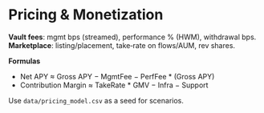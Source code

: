 
# Pricing & Monetization

**Vault fees**: mgmt bps (streamed), performance % (HWM), withdrawal bps.  
**Marketplace**: listing/placement, take‑rate on flows/AUM, rev shares.

**Formulas**
- Net APY ≈ Gross APY − MgmtFee − PerfFee * (Gross APY)
- Contribution Margin ≈ TakeRate * GMV − Infra − Support

Use `data/pricing_model.csv` as a seed for scenarios.
